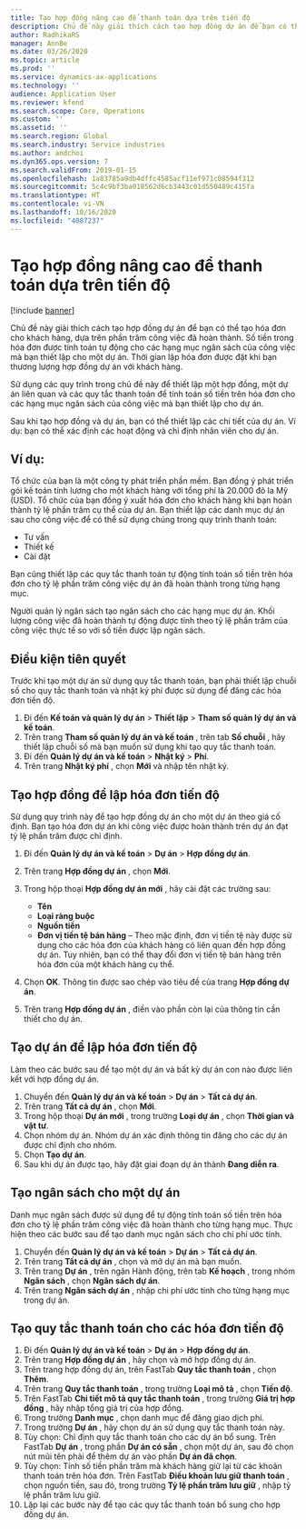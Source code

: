 ```yaml
---
title: Tạo hợp đồng nâng cao để thanh toán dựa trên tiến độ
description: Chủ đề này giải thích cách tạo hợp đồng dự án để bạn có thể tạo hóa đơn cho khách hàng, dựa trên phần trăm công việc đã hoàn thành.
author: RadhikaRS
manager: AnnBe
ms.date: 03/26/2020
ms.topic: article
ms.prod: ''
ms.service: dynamics-ax-applications
ms.technology: ''
audience: Application User
ms.reviewer: kfend
ms.search.scope: Core, Operations
ms.custom: ''
ms.assetid: ''
ms.search.region: Global
ms.search.industry: Service industries
ms.author: andchoi
ms.dyn365.ops.version: 7
ms.search.validFrom: 2019-01-15
ms.openlocfilehash: 1a83785a9db4dffc4585acf11ef971c08594f312
ms.sourcegitcommit: 5c4c9bf3ba018562d6cb3443c01d550489c415fa
ms.translationtype: HT
ms.contentlocale: vi-VN
ms.lasthandoff: 10/16/2020
ms.locfileid: "4087237"
---
```

# <a name="create-advanced-contracts-for-billing-based-on-progress"></a>Tạo hợp đồng nâng cao để thanh toán dựa trên tiến độ
[!include [banner](../includes/banner.md)]

Chủ đề này giải thích cách tạo hợp đồng dự án để bạn có thể tạo hóa đơn cho khách hàng, dựa trên phần trăm công việc đã hoàn thành. Số tiền trong hóa đơn được tính toán tự động cho các hạng mục ngân sách của công việc mà bạn thiết lập cho một dự án. Thời gian lập hóa đơn được đặt khi bạn thương lượng hợp đồng dự án với khách hàng.

Sử dụng các quy trình trong chủ đề này để thiết lập một hợp đồng, một dự án liên quan và các quy tắc thanh toán để tính toán số tiền trên hóa đơn cho các hạng mục ngân sách của công việc mà bạn thiết lập cho dự án.

Sau khi tạo hợp đồng và dự án, bạn có thể thiết lập các chi tiết của dự án. Ví dụ: bạn có thể xác định các hoạt động và chỉ định nhân viên cho dự án.

## <a name="example"></a>Ví dụ:

Tổ chức của bạn là một công ty phát triển phần mềm. Bạn đồng ý phát triển gói kế toán tính lương cho một khách hàng với tổng phí là 20.000 đô la Mỹ (USD). Tổ chức của bạn đồng ý xuất hóa đơn cho khách hàng khi bạn hoàn thành tỷ lệ phần trăm cụ thể của dự án. Bạn thiết lập các danh mục dự án sau cho công việc để có thể sử dụng chúng trong quy trình thanh toán:

- Tư vấn
- Thiết kế
- Cài đặt

Bạn cũng thiết lập các quy tắc thanh toán tự động tính toán số tiền trên hóa đơn cho tỷ lệ phần trăm công việc dự án đã hoàn thành trong từng hạng mục.

Người quản lý ngân sách tạo ngân sách cho các hạng mục dự án. Khối lượng công việc đã hoàn thành tự động được tính theo tỷ lệ phần trăm của công việc thực tế so với số tiền được lập ngân sách.

## <a name="prerequisites"></a>Điều kiện tiên quyết

Trước khi tạo một dự án sử dụng quy tắc thanh toán, bạn phải thiết lập chuỗi số cho quy tắc thanh toán và nhật ký phí được sử dụng để đăng các hóa đơn tiến độ.

1. Đi đến **Kế toán và quản lý dự án** \> **Thiết lập** \> **Tham số quản lý dự án và kế toán**.
2. Trên trang **Tham số quản lý dự án và kế toán** , trên tab **Số chuỗi** , hãy thiết lập chuỗi số mà bạn muốn sử dụng khi tạo quy tắc thanh toán.
3. Đi đến **Quản lý dự án và kế toán** \> **Nhật ký** \> **Phí**.
4. Trên trang **Nhật ký phí** , chọn **Mới** và nhập tên nhật ký.

## <a name="create-a-contract-for-progress-billings"></a>Tạo hợp đồng để lập hóa đơn tiến độ

Sử dụng quy trình này để tạo hợp đồng dự án cho một dự án theo giá cố định. Bạn tạo hóa đơn dự án khi công việc được hoàn thành trên dự án đạt tỷ lệ phần trăm được chỉ định.

1. Đi đến **Quản lý dự án và kế toán** \> **Dự án** \> **Hợp đồng dự án**.
2. Trên trang **Hợp đồng dự án** , chọn **Mới**.
3. Trong hộp thoại **Hợp đồng dự án mới** , hãy cài đặt các trường sau:

    - **Tên**
    - **Loại ràng buộc**
    - **Nguồn tiền**
    - **Đơn vị tiền tệ bán hàng** – Theo mặc định, đơn vị tiền tệ này được sử dụng cho các hóa đơn của khách hàng có liên quan đến hợp đồng dự án. Tuy nhiên, bạn có thể thay đổi đơn vị tiền tệ bán hàng trên hóa đơn của một khách hàng cụ thể.

4. Chọn **OK**. Thông tin được sao chép vào tiêu đề của trang **Hợp đồng dự án**.
5. Trên trang **Hợp đồng dự án** , điền vào phần còn lại của thông tin cần thiết cho dự án.

## <a name="create-a-project-for-progress-billings"></a>Tạo dự án để lập hóa đơn tiến độ

Làm theo các bước sau để tạo một dự án và bất kỳ dự án con nào được liên kết với hợp đồng dự án.

1. Chuyển đến **Quản lý dự án và kế toán** \> **Dự án** \> **Tất cả dự án**.
2. Trên trang **Tất cả dự án** , chọn **Mới**.
3. Trong hộp thoại **Dự án mới** , trong trường **Loại dự án** , chọn **Thời gian và vật tư**.
4. Chọn nhóm dự án. Nhóm dự án xác định thông tin đăng cho các dự án được chỉ định cho nhóm.
5. Chọn **Tạo dự án**.
6. Sau khi dự án được tạo, hãy đặt giai đoạn dự án thành **Đang diễn ra**.

## <a name="create-a-budget-for-a-project"></a>Tạo ngân sách cho một dự án

Danh mục ngân sách được sử dụng để tự động tính toán số tiền trên hóa đơn cho tỷ lệ phần trăm công việc đã hoàn thành cho từng hạng mục. Thực hiện theo các bước sau để tạo danh mục ngân sách cho chi phí ước tính.

1. Chuyển đến **Quản lý dự án và kế toán** \> **Dự án** \> **Tất cả dự án**.
2. Trên trang **Tất cả dự án** , chọn và mở dự án mà bạn muốn.
3. Trên trang **Dự án** , trên ngăn Hành động, trên tab **Kế hoạch** , trong nhóm **Ngân sách** , chọn **Ngân sách dự án**.
4. Trên trang **Ngân sách dự án** , nhập chi phí ước tính cho từng hạng mục trong dự án.

## <a name="create-billing-rules-for-progress-billings"></a>Tạo quy tắc thanh toán cho các hóa đơn tiến độ

1. Đi đến **Quản lý dự án và kế toán** \> **Dự án** \> **Hợp đồng dự án**.
2. Trên trang **Hợp đồng dự án** , hãy chọn và mở hợp đồng dự án.
3. Trên trang hợp đồng dự án, trên FastTab **Quy tắc thanh toán** , chọn **Thêm**.
4. Trên trang **Quy tắc thanh toán** , trong trường **Loại mô tả** , chọn **Tiến độ**.
5. Trên FastTab **Chi tiết mô tả quy tắc thanh toán** , trong trường **Giá trị hợp đồng** , hãy nhập tổng giá trị của hợp đồng.
6. Trong trường **Danh mục** , chọn danh mục để đăng giao dịch phí.
7. Trong trường **Dự án** , hãy chọn dự án sử dụng quy tắc thanh toán này.
8. Tùy chọn: Chỉ định quy tắc thanh toán cho các dự án bổ sung. Trên FastTab **Dự án** , trong phần **Dự án có sẵn** , chọn một dự án, sau đó chọn nút mũi tên phải để thêm dự án vào phần **Dự án đã chọn**.
9. Tùy chọn: Tính số tiền phần trăm mà khách hàng giữ lại từ các khoản thanh toán trên hóa đơn. Trên FastTab **Điều khoản lưu giữ thanh toán** , chọn nguồn tiền, sau đó, trong trường **Tỷ lệ phần trăm lưu giữ** , nhập tỷ lệ phần trăm lưu giữ.
10. Lặp lại các bước này để tạo các quy tắc thanh toán bổ sung cho hợp đồng dự án.
